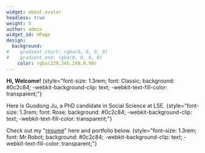 ```yaml
---
widget: about.avatar
headless: true
weight: 5
author: admin
widget_id: HPage
design:
  background:
#    gradient_start: rgba(0, 0, 0, 0)
#    gradient_end: rgba(0, 0, 0, 0)
    color: rgba(229,245,249,0.90)
---
```

**Hi, Welcome!**
{style="font-size: 1.3rem; font: Classic; background: #0c2c84; -webkit-background-clip: text; -webkit-text-fill-color: transparent;"}

Here is Guodong Ju, a PhD candidate in Social Science at LSE.
{style="font-size: 1.3rem; font: Rose; background: #0c2c84; -webkit-background-clip: text; -webkit-text-fill-color: transparent;"}

Check out my "[resumé](/about/)" here and portfolio below.
{style="font-size: 1.3rem; font: Mr Robot; background: #0c2c84; -webkit-background-clip: text; -webkit-text-fill-color: transparent;"}
